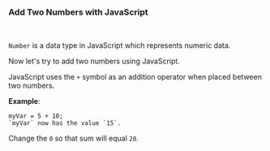 ### Add Two Numbers with JavaScript

<br>

`Number` is a data type in JavaScript which represents numeric data.

Now let's try to add two numbers using JavaScript.

JavaScript uses the `+` symbol as an addition operator when placed between two numbers.

**Example**:

```
myVar = 5 + 10;
`myVar` now has the value `15`.
```

Change the `0` so that sum will equal `20`.
